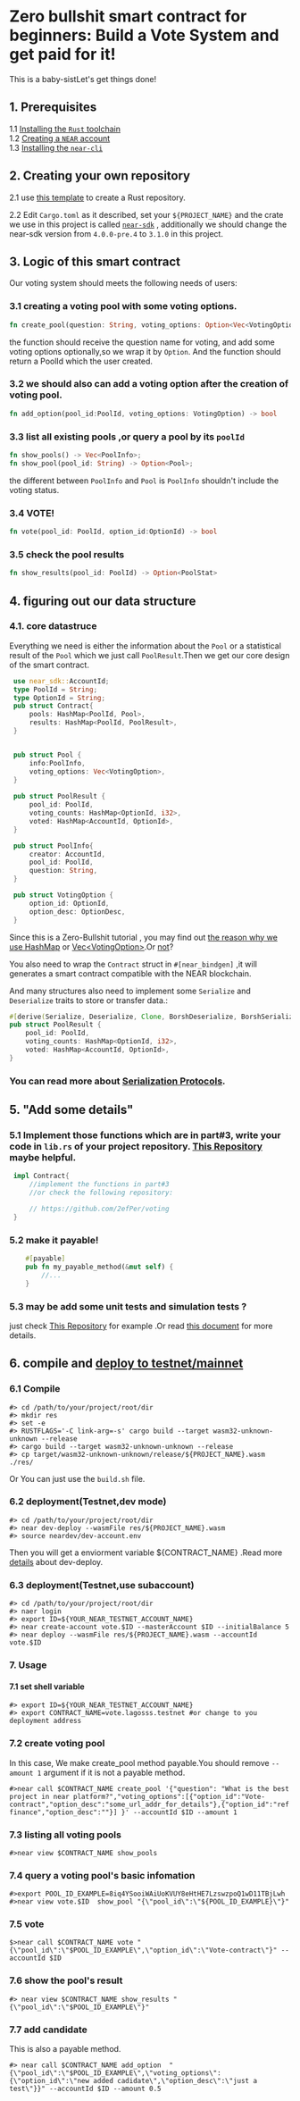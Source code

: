 
# Zero bullshit smart contract for beginners: Build a Vote System and get paid for it!   


This is a baby-sistLet's get things done!  

## 1. Prerequisites
 1.1 [Installing the `Rust` toolchain](https://www.rust-lang.org/tools/install)  
  1.2 [Creating a `NEAR` account](https://docs.near.org/docs/develop/contracts/rust/intro#creating-a-near-account)  
  1.3 [Installing the `near-cli`](https://docs.near.org/docs/develop/contracts/rust/intro#installing-the-near-cli)
   

   
## 2. Creating your own repository  

2.1 use [this template](https://github.com/near-examples/rust-template) to create a Rust repository.  

2.2 Edit `Cargo.toml` as it described, set your `${PROJECT_NAME}` and the crate we use in this project is called [`near-sdk`](https://docs.rs/near-sdk/3.1.0/near_sdk/) , additionally we should change the near-sdk version from `4.0.0-pre.4` to `3.1.0` in this project.  




## 3. Logic of this smart contract  
   Our voting system should meets the following needs of users:  
### 3.1 creating a voting pool with some voting options.  
```rust
fn create_pool(question: String, voting_options: Option<Vec<VotingOption>>) -> PoolId
``` 
the function should receive the question name for voting, and add some voting options optionally,so we wrap it by `Option`. And the function should return a PoolId which the user created.
### 3.2 we should also can add a voting option after the creation of voting pool.  
```rust
fn add_option(pool_id:PoolId, voting_options: VotingOption) -> bool
```
### 3.3 list all existing pools ,or query a pool by its `poolId`
```rust 
fn show_pools() -> Vec<PoolInfo>;  
fn show_pool(pool_id: String) -> Option<Pool>;
```
the different between `PoolInfo` and `Pool` is `PoolInfo` shouldn't  include the voting status. 
### 3.4 VOTE! 
```rust 
fn vote(pool_id: PoolId, option_id:OptionId) -> bool 
```
### 3.5 check the pool results  
```rust
fn show_results(pool_id: PoolId) -> Option<PoolStat>
```

## 4. figuring out our data structure
### 4.1. core datastruce  
Everything we need is either the information about the `Pool` or a statistical result of the `Pool` which we just call `PoolResult`.Then we get our core design of the smart contract.

   ```rust
    use near_sdk::AccountId;
    type PoolId = String;
    type OptionId = String;
    pub struct Contract{
        pools: HashMap<PoolId, Pool>,
        results: HashMap<PoolId, PoolResult>,
    }


    pub struct Pool {
        info:PoolInfo,
        voting_options: Vec<VotingOption>,
    }
    
    pub struct PoolResult {
        pool_id: PoolId,
        voting_counts: HashMap<OptionId, i32>,
        voted: HashMap<AccountId, OptionId>,
    }

    pub struct PoolInfo{
        creator: AccountId,
        pool_id: PoolId,
        question: String,
    }

    pub struct VotingOption {
        option_id: OptionId,
        option_desc: OptionDesc,
    } 
   ``` 
Since this is a Zero-Bullshit tutorial , you may find out [the reason why we use HashMap](https://www.near-sdk.io/contract-structure/collections#in-memory-hashmap-vs-persistent-unorderedmap) or [Vec\<VotingOption>](https://www.near-sdk.io/contract-structure/collections).Or [not](https://discord.gg/teknCYc3m3)?  

You also need to wrap the `Contract` struct in `#[near_bindgen]`  ,it will generates a smart contract compatible with the NEAR blockchain. 

And many structures also need to implement some `Serialize` and `Deserialize` traits to store or transfer data.: 
    
```rust
#[derive(Serialize, Deserialize, Clone, BorshDeserialize, BorshSerialize)]
pub struct PoolResult {
    pool_id: PoolId,
    voting_counts: HashMap<OptionId, i32>,
    voted: HashMap<AccountId, OptionId>,
}
```
### You can read more about [Serialization Protocols](https://www.near-sdk.io/contract-interface/serialization-interface).


## 5. "Add some details"  
### 5.1 Implement those functions which are in part#3, write your code in `lib.rs` of your project repository. [This Repository](https://github.com/2efPer/voting) maybe helpful.
   ```rust
    impl Contract{
        //implement the functions in part#3 
        //or check the following repository: 

        // https://github.com/2efPer/voting
    }
   ```
### 5.2 make it payable!
```rust
    #[payable]
    pub fn my_payable_method(&mut self) {
        //...
    }
```
### 5.3 may be add some unit tests and simulation tests ?    

just check [This Repository](https://github.com/2efPer/voting/blob/master/src/lib.rs) for example .Or read [this document](https://www.near-sdk.io/testing/unit-tests) for more details.

## 6. compile and [deploy to testnet/mainnet](https://docs.near.org/docs/develop/contracts/rust/intro#deploying-the-contract)  

### 6.1 Compile 
```shell
#> cd /path/to/your/project/root/dir
#> mkdir res
#> set -e
#> RUSTFLAGS='-C link-arg=-s' cargo build --target wasm32-unknown-unknown --release
#> cargo build --target wasm32-unknown-unknown --release
#> cp target/wasm32-unknown-unknown/release/${PROJECT_NAME}.wasm ./res/
```  
Or You can just use the `build.sh` file.   

### 6.2 deployment(Testnet,dev mode)  
```shell
#> cd /path/to/your/project/root/dir
#> near dev-deploy --wasmFile res/${PROJECT_NAME}.wasm  
#> source neardev/dev-account.env 
```  
Then you will get a enviorment variable ${CONTRACT_NAME} .Read more [details](https://docs.near.org/docs/tools/near-cli#near-dev-deploy) about dev-deploy.
### 6.3 deployment(Testnet,use subaccount)  
```shell
#> cd /path/to/your/project/root/dir
#> naer login
#> export ID=${YOUR_NEAR_TESTNET_ACCOUNT_NAME}
#> near create-account vote.$ID --masterAccount $ID --initialBalance 5  
#> near deploy --wasmFile res/${PROJECT_NAME}.wasm --accountId vote.$ID
```

### 7. Usage  
#### 7.1 set shell variable  
```shell
#> export ID=${YOUR_NEAR_TESTNET_ACCOUNT_NAME}
#> export CONTRACT_NAME=vote.lagosss.testnet #or change to you deployment address
```  

### 7.2 create voting pool  
In this case, We make create_pool method payable.You should remove `--amount 1` argument if it is not a payable method.  
```shell
#>near call $CONTRACT_NAME create_pool '{"question": "What is the best project in near platform?","voting_options":[{"option_id":"Vote-contract","option_desc":"some_url_addr_for_details"},{"option_id":"ref finance","option_desc":""}] }' --accountId $ID --amount 1

```  

### 7.3 listing all voting pools  
```shell
#>near view $CONTRACT_NAME show_pools
``` 

### 7.4 query a voting pool's basic infomation   

```shell 
#>export POOL_ID_EXAMPLE=8iq4YSooiWAiUoKVUY8eHtHE7LzswzpoQ1wD11TBjLwh
#>near view vote.$ID  show_pool "{\"pool_id\":\"${POOL_ID_EXAMPLE}\"}"
```  

### 7.5 vote  
```shell
$>near call $CONTRACT_NAME vote "{\"pool_id\":\"$POOL_ID_EXAMPLE\",\"option_id\":\"Vote-contract\"}" --accountId $ID  
```  

### 7.6 show the pool's result  
```shell
#> near view $CONTRACT_NAME show_results "{\"pool_id\":\"$POOL_ID_EXAMPLE\"}"
``` 

### 7.7 add candidate  
This is also a payable method.  
```shell
#> near call $CONTRACT_NAME add_option  "{\"pool_id\":\"$POOL_ID_EXAMPLE\",\"voting_options\":{\"option_id\":\"new added cadidate\",\"option_desc\":\"just a test\"}}" --accountId $ID --amount 0.5
```